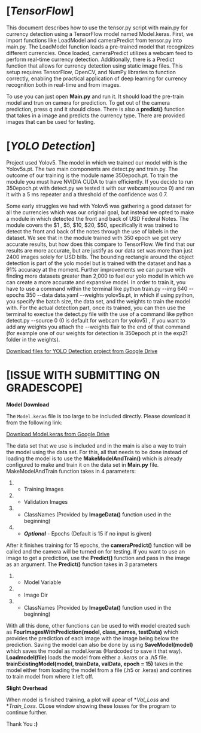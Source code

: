 # **[*TensorFlow*]** 

This document describes how to use the tensor.py script with main.py for currency detection using a TensorFlow model named Model.keras. First, we import functions like LoadModel and cameraPredict from tensor.py into main.py. The LoadModel function loads a pre-trained model that recognizes different currencies. Once loaded, cameraPredict utilizes a webcam feed to perform real-time currency detection. Additionally, there is a Predict function that allows for currency detection using static image files. This setup requires TensorFlow, OpenCV, and NumPy libraries to function correctly, enabling the practical application of deep learning for currency recognition both in real-time and from images. 

To use you can just open **Main.py** and run it. It should load the pre-train model and trun on camera for prediction. To get out of the camera prediction, press q and it should close. There is also a **predict()** function that takes in a image and predicts the currency type. There are provided images that can be used for testing.

# **[*YOLO Detection*]**

Project used Yolov5. The model in which we trained our model with is the Yolov5s.pt. The two main components are detect.py and train.py. The outcome of our training is the module name 350epoch.pt. To train the module you must have NVIDIA CUDA to train efficiently. If you decide to run 350epoch.pt with detect.py we tested it with our webcam(source 0) and ran it with a 5 ms repeater and a threshold of the confidence was 0.7.

Some early struggles we had with Yolov5 was gathering a good dataset for all the currencies which was our original goal, but instead we opted to make a module in which detected the front and back of USD Federal Notes. The module covers the $1 , $5, $10, $20, $50, specifically it was trained to detect the front and back of the notes through the use of labels in the dataset. We see that in the module trained with 350 epoch we get very accurate results, but how does this compare to TensorFlow. We find that our results are more accurate, but are justify as our data set was more than just 2400 images solely for USD bills. The bounding rectangle around the object detection is part of the yolo model but is trained with the dataset and has a 91% accuracy at the moment. Further improvements we can pursue with finding more datasets greater than 2,000 to fuel our yolo model in which we can create a more accurate and expansive model. In order to train it, you have to use a command within the terminal like python train.py --img 640 --epochs 350 --data data.yaml --weights yolov5s.pt, in which if using python, you specify the batch size, the data set, and the weights to train the model with. For the actual detection part, once its trained, you can then use the terminal to exectue the detect.py file with the use of a command like python detect.py --source 0 (0 is default for webcam for yolov5) , if you want to add any weights you attach the --weights flair to the end of that command (for example one of our weights for detection is 350epoch.pt in the exp21 folder in the weights).


[Download files for YOLO Detection project from Google Drive](https://drive.google.com/drive/folders/1vgToRy-XqEsTDR8Q_SWc86Rz-3ybA5Os?usp=drive_link)

# [**ISSUE WITH SUBMITTING ON GRADESCOPE**]

**Model Download**

The `Model.keras` file is too large to be included directly. Please download it from the following link:

[Download Model.keras from Google Drive](https://drive.google.com/drive/folders/1BMxW4czJk5LuvFMDe0FAneMsytD7VvYu?usp=sharing)

The data set that we use is included and in the main is also a way to train the model using the data set. For this, all that needs to be done instead of loading the model is to use the **MakeModelAndTrain()** which is already configured to make and train it on the data set in **Main.py** file. MakeModelAndTrain function takes in 4 parameters: 
1. - Training Images
2. - Validation Images
3. - ClassNames (Provided by **ImageData()** function used in the  beginning)
4. - ***Optional*** - Epochs (Default is 15 if no input is given)

After it finishes training for 15 epochs, the **cameraPredict()** function will be called and the camera will be turned on for testing. If you want to use an image to get a prediction, use the **Predict()** function and pass in the image as an argument. The **Predict()** function takes in 3 parameters

1. - Model Variable
2. - Image Dir
3. - ClassNames (Provided by **ImageData()** function used in the  beginning)

With all this done, other functions can be used to with model created such as **FourImagesWithPrediction(model, class_names, testData)** which provides the prediction of each image with the image being below the prediction. Saving the model can also be done by using **SaveModel(model)** which saves the model as model.keras (Hardcoded to save it that way). **Loadmodel(file)** loads the model from either a *.keras* or a *.h5* file. **trainExistingModel(model, trainData, valData, epoch = 15)** takes in the model either from loading the model from a file (.h5 or .keras) and contines to train model from where it left off. 

**Slight Overhead** 

When model is finished training, a plot will apear of **Val_Loss* and **Train_Loss*. CLose window showing these losses for the program to continue further. 

Thank You **:)**

